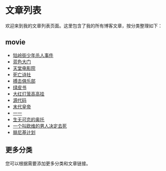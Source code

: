 # 文章列表

欢迎来到我的文章列表页面。这里包含了我的所有博客文章，按分类整理如下：

## movie

- [牯岭街少年杀人事件](/articles/movie/article1.md)
- [蓝色大门](/articles/movie/article2.md)
- [天堂电影院](/articles/movie/article3.md)
- [死亡诗社](/articles/movie/article4.md)
- [搏击俱乐部](/articles/movie/article5.md)
- [绿皮书](/articles/movie/article6.md)
- [大红灯笼高高挂](/articles/movie/article7.md)
- [源代码](/articles/movie/article8.md)
- [末代皇帝](/articles/movie/article9.md)
- [一一](/articles/movie/article10.md)
- [生无可恋的奥托](/articles/movie/article11.md)
- [一个叫欧维的男人决定去死](/articles/movie/article12.md)
- [腓尼基计划](/articles/movie/article13.md)
## 更多分类

您可以根据需要添加更多分类和文章链接。